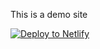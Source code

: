This is a demo site

[![Deploy to Netlify](https://www.netlify.com/img/deploy/button.svg)](https://app.netlify.com/start/deploy?repository=https://github.com/fallallin/netlify-demo-ci)